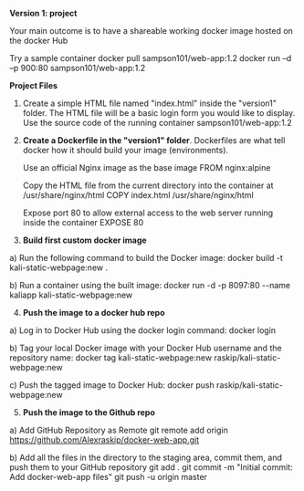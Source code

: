 **Version 1: project**

Your main outcome is to have a shareable working docker image hosted on the docker Hub

Try a sample container docker pull sampson101/web-app:1.2 docker run –d –p 900:80 sampson101/web-app:1.2

**Project Files**

1. Create a simple HTML file named "index.html" inside the "version1" folder. The HTML file will be a basic login form you would like to display. Use the source code of the running container sampson101/web-app:1.2

2. **Create a Dockerfile in the "version1" folder**. Dockerfiles are what tell docker how it should build your image (environments). 

      Use an official Nginx image as the base image
      FROM nginx:alpine

      Copy the HTML file from the current directory into the container at /usr/share/nginx/html
      COPY index.html /usr/share/nginx/html

      Expose port 80 to allow external access to the web server running inside the container
      EXPOSE 80

3. **Build first custom docker image**
   
a) Run the following command to build the Docker image: docker build -t kali-static-webpage:new . 

b) Run a container using the built image: docker run -d -p 8097:80 --name kaliapp kali-static-webpage:new

4.  **Push the image to a docker hub repo**

a) Log in to Docker Hub using the docker login command: docker login

b) Tag your local Docker image with your Docker Hub username and the repository name: docker tag kali-static-webpage:new raskip/kali-static-webpage:new

c) Push the tagged image to Docker Hub: docker push raskip/kali-static-webpage:new

5.  **Push the image to the Github repo**

a) Add GitHub Repository as Remote git remote add origin https://github.com/Alexraskip/docker-web-app.git

b) Add all the files in the directory to the staging area, commit them, and push them to your GitHub repository git add . git commit -m "Initial commit: Add docker-web-app files" git push -u origin master
